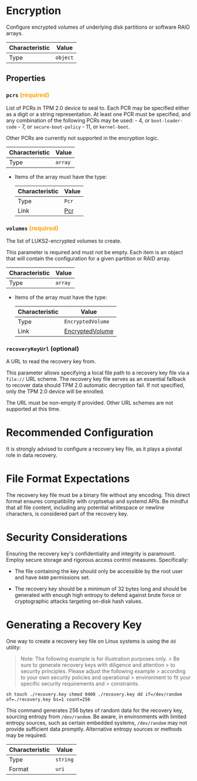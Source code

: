 <!-- THIS FILE IS AUTOMATICALLY GENERATED BY DOCBUILDER, DO NOT EDIT MANUALLY! -->

# Encryption

Configure encrypted volumes of underlying disk partitions or software RAID arrays.

| Characteristic | Value    |
| -------------- | -------- |
| Type           | `object` |

## Properties

### `pcrs` **<span style="color:orange;">(required)</span>**

List of PCRs in TPM 2.0 device to seal to. Each PCR may be specified either as a digit or a string representation. At least one PCR must be specified, and any combination of the following PCRs may be used: - 4, or `boot-loader-code` - 7, or `secure-boot-policy` - 11, or `kernel-boot`.

Other PCRs are currently not supported in the encryption logic.

| Characteristic | Value   |
| -------------- | ------- |
| Type           | `array` |

- Items of the array must have the type:

   | Characteristic | Value           |
   | -------------- | --------------- |
   | Type           | `Pcr`           |
   | Link           | [Pcr](./Pcr.md) |

### `volumes` **<span style="color:orange;">(required)</span>**

The list of LUKS2-encrypted volumes to create.

This parameter is required and must not be empty. Each item is an object that will contain the configuration for a given partition or RAID array.

| Characteristic | Value   |
| -------------- | ------- |
| Type           | `array` |

- Items of the array must have the type:

   | Characteristic | Value                                   |
   | -------------- | --------------------------------------- |
   | Type           | `EncryptedVolume`                       |
   | Link           | [EncryptedVolume](./EncryptedVolume.md) |

### `recoveryKeyUrl` (optional)

A URL to read the recovery key from.

This parameter allows specifying a local file path to a recovery key file via a `file://` URL scheme. The recovery key file serves as an essential fallback to recover data should TPM 2.0 automatic decryption fail. If not specified, only the TPM 2.0 device will be enrolled.

The URL must be non-empty if provided. Other URL schemes are not supported at this time.

# Recommended Configuration

It is strongly advised to configure a recovery key file, as it plays a pivotal role in data recovery.

# File Format Expectations

The recovery key file must be a binary file without any encoding. This direct format ensures compatibility with cryptsetup and systemd APIs. Be mindful that all file content, including any potential whitespace or newline characters, is considered part of the recovery key.

# Security Considerations

Ensuring the recovery key's confidentiality and integrity is paramount. Employ secure storage and rigorous access control measures. Specifically:

- The file containing the key should only be accessible by the root user and have `0400` permissions set.

- The recovery key should be a minimum of 32 bytes long and should be generated with enough high entropy to defend against brute force or cryptographic attacks targeting on-disk hash values.

# Generating a Recovery Key

One way to create a recovery key file on Linux systems is using the `dd` utility:

> Note: The following example is for illustration purposes only. > Be sure to generate recovery keys with diligence and attention > to security principles. Please adjust the following example > according to your own security policies and operational > environment to fit your specific security requirements and > constraints.

```sh touch ./recovery.key chmod 0400 ./recovery.key dd if=/dev/random of=./recovery.key bs=1 count=256 ```

This command generates 256 bytes of random data for the recovery key, sourcing entropy from `/dev/random`. Be aware, in environments with limited entropy sources, such as certain embedded systems, `/dev/random` may not provide sufficient data promptly. Alternative entropy sources or methods may be required.

| Characteristic | Value    |
| -------------- | -------- |
| Type           | `string` |
| Format         | `uri`    |

